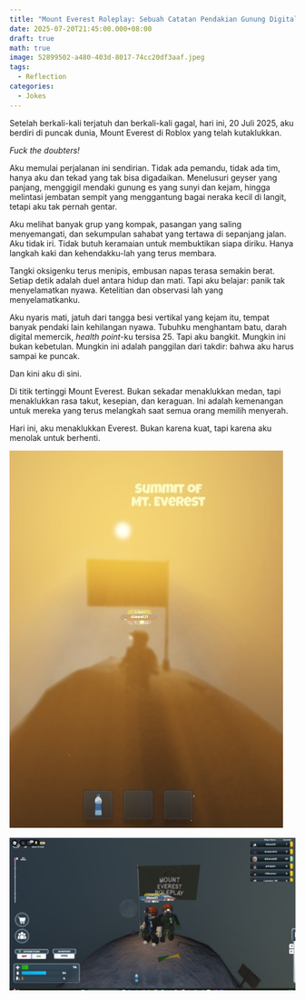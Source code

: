 ```yaml
---
title: "Mount Everest Roleplay: Sebuah Catatan Pendakian Gunung Digital"
date: 2025-07-20T21:45:00.000+08:00
draft: true
math: true
image: 52899502-a480-403d-8017-74cc20df3aaf.jpeg
tags:
  - Reflection
categories:
  - Jokes
---
```

Setelah berkali-kali terjatuh dan berkali-kali gagal, hari ini, 20 Juli 2025, aku berdiri di puncak dunia, Mount Everest di Roblox yang telah kutaklukkan. 

*Fuck the doubters!*

Aku memulai perjalanan ini sendirian. Tidak ada pemandu, tidak ada tim, hanya aku dan tekad yang tak bisa digadaikan. Menelusuri geyser yang panjang, menggigil mendaki gunung es yang sunyi dan kejam, hingga melintasi jembatan sempit yang menggantung bagai neraka kecil di langit, tetapi aku tak pernah gentar.

Aku melihat banyak grup yang kompak, pasangan yang saling menyemangati, dan sekumpulan sahabat yang tertawa di sepanjang jalan. Aku tidak iri. Tidak butuh keramaian untuk membuktikan siapa diriku. Hanya langkah kaki dan kehendakku-lah yang terus membara.

Tangki oksigenku terus menipis, embusan napas terasa semakin berat. Setiap detik adalah duel antara hidup dan mati. Tapi aku belajar: panik tak menyelamatkan nyawa. Ketelitian dan observasi lah yang menyelamatkanku.

Aku nyaris mati, jatuh dari tangga besi vertikal yang kejam itu, tempat banyak pendaki lain kehilangan nyawa. Tubuhku menghantam batu, darah digital memercik, *health point*-ku tersisa 25. Tapi aku bangkit. Mungkin ini bukan kebetulan. Mungkin ini adalah panggilan dari takdir: bahwa aku harus sampai ke puncak.

Dan kini aku di sini.

Di titik tertinggi Mount Everest. Bukan sekadar menaklukkan medan, tapi menaklukkan rasa takut, kesepian, dan keraguan. Ini adalah kemenangan untuk mereka yang terus melangkah saat semua orang memilih menyerah.

Hari ini, aku menaklukkan Everest. Bukan karena kuat, tapi karena aku menolak untuk berhenti.

![Potret Summit Everest 2025](52899502-a480-403d-8017-74cc20df3aaf.jpeg "Potret Summit Everest 2025")

![Foto dengan sesama pendaki](7ad17cf1-d98c-458b-bd2b-15c4cdceb2b8.jpeg "Foto-ku dengan sesama pendaki")
